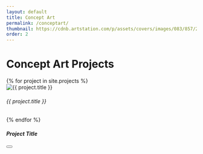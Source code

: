 ```yaml
---
layout: default
title: Concept Art
permalink: /conceptart/
thumbnail: https://cdnb.artstation.com/p/assets/covers/images/083/857/235/smaller_square/oussama-m-oussama-m-icon-sets.jpg?1736953373
order: 2
---
```


<!-- Pre-render project data for JavaScript -->
<script>
  window.projectData = [
    {% for project in site.projects %}
      {
        title: {{ project.title | jsonify }},
        thumbnail: {{ project.thumbnail | jsonify }},
        content_html: {{ project.content | markdownify | strip_newlines | jsonify }},
        images: {{ project.images | jsonify }}
      }{% unless forloop.last %},{% endunless %}
    {% endfor %}
  ];
</script>

<div class="container py-5">
  <h1 class="mb-5 text-center">Concept Art Projects</h1>
  <div class="row g-4">
    {% for project in site.projects %}
      <div class="col-6 col-md-4 col-lg-3">
        <div class="card h-100 border-0 shadow-sm" role="button"
             data-bs-toggle="modal" data-bs-target="#projectModal"
             onclick="loadModal({{ forloop.index0 }})">
          <img src="{{ project.thumbnail }}" class="card-img-top" alt="{{ project.title }}" style="aspect-ratio: 1 / 1; object-fit: cover;">
          <div class="card-body text-center">
            <h6 class="card-title mb-0">{{ project.title }}</h6>
          </div>
        </div>
      </div>
    {% endfor %}
  </div>
</div>

<!-- Modal -->
<div class="modal fade" id="projectModal" tabindex="-1" aria-labelledby="modalTitle" aria-hidden="true">
  <div class="modal-dialog modal-xl modal-dialog-centered modal-dialog-scrollable">
    <div class="modal-content border-0">
      <div class="modal-body" id="modalBody">
        <!-- Content gets loaded here -->
      </div>
      <div class="sticky-top">
        <h5 class="modal-title fw-bold" id="modalTitle">Project Title</h5>
        <button type="button" class="btn-close" data-bs-dismiss="modal" aria-label="Close"></button>
      </div>
    </div>
  </div>
</div>

